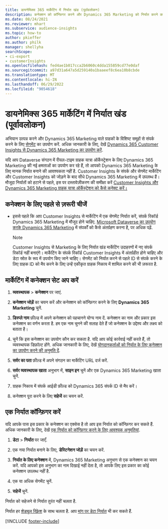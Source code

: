 ```yaml
---
title: डायनेमिक्स 365 मार्केटिंग में निर्यात खंड (पूर्वावलोकन)
description: कनेक्शन को कॉन्फ़िगर करने और Dynamics 365 Marketing को निर्यात करने का तरीका जानें.
ms.date: 08/24/2021
ms.reviewer: mhart
ms.subservice: audience-insights
ms.topic: how-to
author: pkieffer
ms.author: philk
manager: shellyha
searchScope:
- ci-export
- customerInsights
ms.openlocfilehash: fed4ae1b017cca2b6060c4dda155859cd77e0daf
ms.sourcegitcommit: a97d31a647a5d259140a1baaeef8c6ea10b8cbde
ms.translationtype: MT
ms.contentlocale: hi-IN
ms.lasthandoff: 06/29/2022
ms.locfileid: "9054618"
---
```

# <a name="export-segments-to-dynamics-365-marketing-preview"></a>डायनेमिक्स 365 मार्केटिंग में निर्यात खंड (पूर्वावलोकन)

अभियान उत्पन्न करने और Dynamics 365 Marketing वाले ग्राहकों के विशिष्ट समूहों से संपर्क करने के लिए [सेगमेंट](segments.md) का उपयोग करें. अधिक जानकारी के लिए, देखें [Dynamics 365 Customer Insights से Dynamics 365 Marketing का उपयोग करें](/dynamics365/marketing/customer-insights-segments).

यदि आप Dataverse संगठन में रीयल-टाइम ग्राहक यात्रा ऑर्केस्ट्रेशन के लिए Dynamics 365 Marketing की नई क्षमताओं का उपयोग कर रहे हैं, तो आपको Dynamics 365 Marketing के लिए मानक निर्यात बनाने की आवश्यकता नहीं है. Customer Insights के संपर्क और सेगमेंट मार्केटिंग और Customer Insights को जोड़ने के बाद सीधे Dynamics 365 Marketing में उपलब्ध हैं। मौजूदा निर्यातों को हटाने से पहले, इस पर दस्तावेज़ीकरण की समीक्षा करें [Customer Insights और Dynamics 365 Marketing ग्राहक यात्रा ऑर्केस्ट्रेशन को कैसे कनेक्ट करें।](/dynamics365/marketing/real-time-marketing-ci-profile)

## <a name="prerequisite-for-a-connection"></a>कनेक्शन के लिए पहले से ज़रूरी चीजें

- इससे पहले कि आप Customer Insights से मार्केटिंग में एक सेगमेंट निर्यात करें, संपर्क रिकॉर्ड Dynamics 365 Marketing में मौजूद होने चाहिए. [Microsoft Dataverse का उपयोग करके Dynamics 365 Marketing](connect-dataverse-managed-lake.md) में संपर्कों को कैसे अंतर्ग्रहण करना है, पर अधिक पढ़ें.

  > [!NOTE]
  > Customer Insights से Marketing के लिए निर्यात खंड मार्केटिंग उदाहरणों में नए संपर्क रिकॉर्ड नहीं बनाएंगे। मार्केटिंग के संपर्क रिकॉर्ड Customer Insights में अंतर्ग्रहीत होने चाहिए और डेटा स्रोत के रूप में उपयोग किए जाने चाहिए। सेगमेंट को निर्यात करने से पहले ID से संपर्क करने के लिए ग्राहक ID को मैप करने के लिए उन्हें एकीकृत ग्राहक निकाय में शामिल करने की भी ज़रूरत है.

## <a name="set-up-connection-to-marketing"></a>मार्केटिंग में कनेक्शन सेट अप करें

1. **व्यवस्थापक** > **कनेक्शन** पर जाएं.

1. **कनेक्शन जोड़ें** का चयन करें और कनेक्शन को कॉन्फ़िगर करने के लिए **Dynamics 365 Marketing** चुनें.

1. **डिस्प्ले नाम** फ़ील्ड में अपने कनेक्शन को पहचानने योग्य नाम दें. कनेक्शन का नाम और प्रकार इस कनेक्शन का वर्णन करता है. हम एक नाम चुनने की सलाह देते हैं जो कनेक्शन के उद्देश्य और लक्ष्य को बताता है।

1. चुनें कि इस कनेक्शन का उपयोग कौन कर सकता है. यदि आप कोई कार्रवाई नहीं करते हैं, तो व्यवस्थापक डिफ़ॉल्ट होंगे. अधिक जानकारी के लिए, देखें [योगदानकर्ताओं को निर्यात के लिए कनेक्शन का उपयोग करने की अनुमति दें](connections.md#allow-contributors-to-use-a-connection-for-exports).

1. **सर्वर का पता** फ़ील्ड में अपने संगठन का मार्केटिंग URL दर्ज करें.

1. **सर्वर व्यवस्थापक खाता** अनुभाग में, **साइन इन** चुनें और एक Dynamics 365 Marketing खाता चुनें.

1. ग्राहक निकाय में संपर्क आईडी फ़ील्ड को Dynamics 365 संपर्क ID से मैप करें।

1. कनेक्शन पूरा करने के लिए **सहेजें** का चयन करें. 

## <a name="configure-an-export"></a>एक निर्यात कॉन्फ़िगर करें

यदि आपके पास इस प्रकार के कनेक्शन का एक्सेस है तो आप इस निर्यात को कॉन्फ़िगर कर सकते हैं. अधिक जानकारी के लिए, देखें [एक निर्यात को कॉन्फ़िगर करने के लिए आवश्यक अनुमतियां](export-destinations.md#set-up-a-new-export).

1. **डेटा** > **निर्यात** पर जाएँ.

1. एक नया निर्यात बनाने के लिए, **डेस्टिनेशन जोड़ें** का चयन करें.

1. **निर्यात के लिए कनेक्शन** में, Dynamics 365 Marketing अनुभाग से एक कनेक्शन का चयन करें. यदि आपको इस अनुभाग का नाम दिखाई नहीं देता है, तो आपके लिए इस प्रकार का कोई कनेक्शन उपलब्ध नहीं है.

1. एक या अधिक सेगमेंट चुनें.

1. **सहेजें** चुनें.

निर्यात को सहेजने से निर्यात तुरंत नहीं चलता है.

निर्यात हर [शेड्यूल रिफ़्रेश](system.md#schedule-tab) के साथ चलता है. आप [मांग पर डेटा निर्यात](export-destinations.md#run-exports-on-demand) भी कर सकते हैं. 

[!INCLUDE [footer-include](includes/footer-banner.md)]
